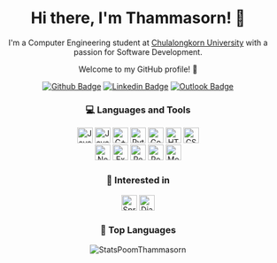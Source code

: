 <h1 align="center"> Hi there, I'm Thammasorn! 👋</h1>
<p align="center">I'm a Computer Engineering student at <a href="https://www.chula.ac.th/en/" target="_blank" >Chulalongkorn University</a> with a passion for Software Development.</p>
<p align="center">Welcome to my GitHub profile! 🚀</p>

<div align="center">
  
  [![Github Badge](https://img.shields.io/badge/GitHub--000?style=social&logo=Github&logoColor=black&link=https://github.com/PoomThammasorn)](https://github.com/PoomThammasorn)
  [![Linkedin Badge](https://img.shields.io/badge/LinkedIn--000?style=social&logo=Linkedin&logoColor=0077B5&link=https://www.linkedin.com/in/thammasorn-t/)](https://www.linkedin.com/in/thammasorn-t/)
  [![Outlook Badge](https://img.shields.io/badge/email--000?style=social&logo=microsoft-outlook&logoColor=0078d4&link=mailto:thammasorn.t@outlook.com)](mailto:thammasorn.t@outlook.com)
  
</div>

<h3 align="center">💻 Languages and Tools</h3>

<div align="center">

  <img alt="JavaScript" height="28" src="https://img.shields.io/badge/JavaScript-323330?style=for-the-badge&logo=javascript&logoColor=F7DF1E">
  <img alt="Java" height="28" src="https://img.shields.io/badge/Java-%23ED8B00.svg?style=for-the-badge&logo=openjdk&logoColor=white">
  <img alt="C++" height="28" src="https://img.shields.io/badge/C%2B%2B-00599C?style=for-the-badge&logo=c%2B%2B&logoColor=white">
  <img alt="Python" height="28" src="https://img.shields.io/badge/Python-3670A0?style=for-the-badge&logo=python&logoColor=ffdd54">
  <img alt="Go" height="28" src="https://img.shields.io/badge/Go-00ADD8?style=for-the-badge&logo=go&logoColor=white">
  <img alt="HTML5" height="28" src="https://img.shields.io/badge/html5-%23E34F26.svg?style=for-the-badge&logo=html5&logoColor=white">
  <img alt="CSS3" height="28" src="https://img.shields.io/badge/css3-%231572B6.svg?style=for-the-badge&logo=css3&logoColor=white">
  <br>
  <img alt="Node.js" height="28" src="https://img.shields.io/badge/Node%20js-339933?style=for-the-badge&logo=nodedotjs&logoColor=white">
  <img alt="Express.js" height="28" src="https://img.shields.io/badge/Express%20js-000000?style=for-the-badge&logo=express&logoColor=white">
  <img alt="React" height="28" src="https://img.shields.io/badge/react-%2320232a.svg?style=for-the-badge&logo=react&logoColor=%2361DAFB">
  <img alt="PostgreSQL" height="28" src="https://img.shields.io/badge/PostgreSQL-%23316192.svg?style=for-the-badge&logo=postgresql&logoColor=white">
  <img alt="MongoDB" height="28" src="https://img.shields.io/badge/MongoDB-%234ea94b.svg?style=for-the-badge&logo=mongodb&logoColor=white">

</div>

<h3 align="center">💭 Interested in</h3>

<div align="center">
  
  <img alt="Spring" height="28" src="https://img.shields.io/badge/spring-%236DB33F.svg?style=for-the-badge&logo=spring&logoColor=white">
  <img alt="Django" height="28" src="https://img.shields.io/badge/Django-092E20?style=for-the-badge&logo=django&logoColor=green">
  
  
</div>

<h3 align="center">🌟 Top Languages</h3>

<div align="center">
  
  <img alt="StatsPoomThammasorn" src="https://github-readme-stats.vercel.app/api/top-langs/?username=PoomThammasorn&theme=tokyonight&layout=compact&hide=Makefile,Assembly,C">
  
</div>

